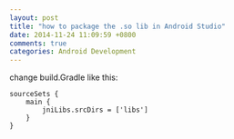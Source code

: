 ```yaml
---
layout: post
title: "how to package the .so lib in Android Studio"
date: 2014-11-24 11:09:59 +0800
comments: true
categories: Android Development
---
```


change build.Gradle like this:  
  
    sourceSets {  
        main {  
            jniLibs.srcDirs = ['libs']  
        }  
    }   
